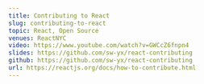 ```yaml
---
title: Contributing to React
slug: contributing-to-react
topic: React, Open Source
venues: ReactNYC
video: https://www.youtube.com/watch?v=GWCcZ6fnpn4
slides: https://github.com/sw-yx/react-contributing
github: https://github.com/sw-yx/react-contributing
url: https://reactjs.org/docs/how-to-contribute.html
---
```

